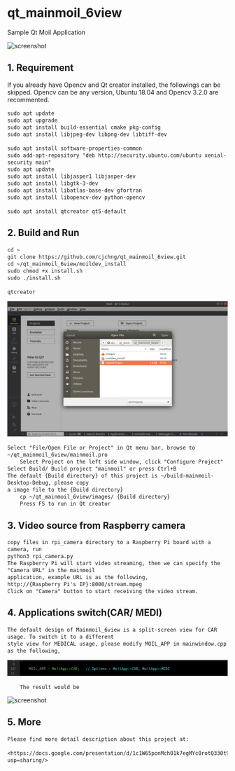 # qt_mainmoil_6view
Sample Qt Moil Application

![screenshot](https://github.com/cjchng/qt_mainmoil_6view/blob/master/document/images/screen.gif?raw=true)

## 1. Requirement 

If you already have Opencv and Qt creator installed, the followings can be skipped. Opencv can be any version, Ubuntu 18.04 and Opencv 3.2.0 are recommented. 

	sudo apt update
	sudo apt upgrade
	sudo apt install build-essential cmake pkg-config
	sudo apt install libjpeg-dev libpng-dev libtiff-dev

	sudo apt install software-properties-common
	sudo add-apt-repository "deb http://security.ubuntu.com/ubuntu xenial-security main"
	sudo apt update
	sudo apt install libjasper1 libjasper-dev
	sudo apt install libgtk-3-dev
	sudo apt install libatlas-base-dev gfortran
	sudo apt install libopencv-dev python-opencv

	sudo apt install qtcreator qt5-default 

## 2. Build and Run

    cd ~
	git clone https://github.com/cjchng/qt_mainmoil_6view.git
	cd ~/qt_mainmoil_6view/moildev_install
	sudo chmod +x install.sh
	sudo ./install.sh 	
	
	qtcreator 

![screenshot](https://github.com/cjchng/qt_mainmoil_6view/blob/master/document/images/screen.png?raw=true)

	Select "File/Open File or Project" in Qt menu bar, browse to ~/qt_mainmoil_6view/mainmoil.pro
    	Select Project on the left side window, click "Configure Project"
	Select Build/ Build project "mainmoil" or press Ctrl+B
 	The default {Build directory} of this project is ~/build-mainmoil-Desktop-Debug, please copy 
	a image file to the {Build directory}
        cp ~/qt_mainmoil_6view/images/ {Build directory}    
        Press F5 to run in Qt creator


        
## 3. Video source from Raspberry camera

	copy files in rpi_camera directory to a Raspberry Pi board with a camera, run
	python3 rpi_camera.py
	The Raspberry Pi will start video streaming, then we can specify the "Camera URL" in the mainmoil 
	application, example URL is as the following,
	http://{Raspberry Pi's IP}:8000/stream.mpeg  
	Click on "Camera" button to start receiving the video stream.


## 4. Applications switch(CAR/ MEDI)
	
	The default design of Mainmoil_6view is a split-screen view for CAR usage. To switch it to a different
	style view for MEDICAL usage, please modify MOIL_APP in mainwindow.cpp as the following, 

![screenshot](https://github.com/cjchng/qt_mainmoil_6view/blob/master/document/images/medi03.png?raw=true)

        The result would be 

![screenshot](https://github.com/cjchng/qt_mainmoil_6view/blob/master/document/images/screen2.gif?raw=true)


## 5. More

	Please find more detail description about this project at:

	<https://docs.google.com/presentation/d/1c1W65ponMch01k7egMYc0rotQ330t962lqH4vVwZHJs/edit?usp=sharing/> 








   



	
